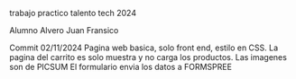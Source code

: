 trabajo practico talento tech 2024

Alumno Alvero Juan Fransico

Commit 02/11/2024 
Pagina web basica, solo front end, estilo en CSS. La pagina del carrito es solo muestra y no carga los productos.
Las imagenes son de PICSUM
El formulario envia los datos a FORMSPREE